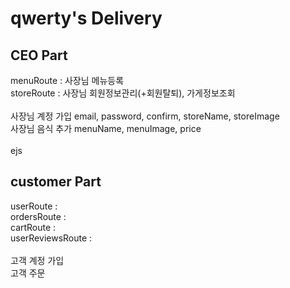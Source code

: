 # qwerty's Delivery

## CEO Part
menuRoute : 사장님 메뉴등록<br>
storeRoute : 사장님 회원정보관리(+회원탈퇴), 가게정보조회<br>
<br>
사장님 계정 가입 email, password, confirm, storeName, storeImage<br>
사장님 음식 추가 menuName, menuImage, price<br>
<br>
ejs
<br>

## customer Part
userRoute : <br>
ordersRoute : <br>
cartRoute : <br>
userReviewsRoute : <br>
<br>
고객 계정 가입 <br>
고객 주문